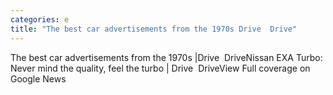 ```yaml
---
categories: e
title: "The best car advertisements from the 1970s Drive  Drive"
---
```

The best car advertisements from the 1970s |Drive&nbsp;&nbsp;DriveNissan EXA Turbo: Never mind the quality, feel the turbo | Drive&nbsp;&nbsp;DriveView Full coverage on Google News